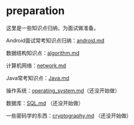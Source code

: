 # preparation
这里是一些知识点归纳，为面试做准备。

Android面试常考知识点归纳：[android.md](/android.md)

数据结构知识点：[algorithm.md](/algorithm.md)

计算机网络：[network.md](/network.md)

Java常考知识点：[Java.md](Java.md) 

操作系统：[operating_system.md](/operating_system.md)（还没开始做）

数据库：[SQL.md](/SQL.md)  （还没开始做）

一些密码学的东西：[cryptography.md](cryptography.md)  （还没开始做）

